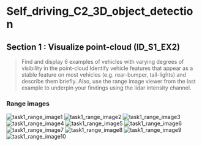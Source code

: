 # Self_driving_C2_3D_object_detection
## Section 1 : Visualize point-cloud (ID_S1_EX2)

> Find and display 6 examples of vehicles with varying degrees of visibility in the point-cloud
> Identify vehicle features that appear as a stable feature on most vehicles (e.g. rear-bumper, tail-lights) and describe them briefly. Also, use the range image viewer from the last example to underpin your findings using the lidar intensity channel.
### Range images
![task1_range_image1](https://github.com/zbakin/Udacity_Self_Driving_Sensors/blob/main/img/img1.png)
![task1_range_image2](https://github.com/zbakin/Udacity_Self_Driving_Sensors/blob/main/img/img2.png)
![task1_range_image3](https://github.com/zbakin/Udacity_Self_Driving_Sensors/blob/main/img/img3.png)
![task1_range_image4](https://github.com/zbakin/Udacity_Self_Driving_Sensors/blob/main/img/img4.png)
![task1_range_image5](https://github.com/zbakin/Udacity_Self_Driving_Sensors/blob/main/img/img5.png)
![task1_range_image6](https://github.com/zbakin/Udacity_Self_Driving_Sensors/blob/main/img/img6.png)
![task1_range_image7](https://github.com/zbakin/Udacity_Self_Driving_Sensors/blob/main/img/img7.png)
![task1_range_image8](https://github.com/zbakin/Udacity_Self_Driving_Sensors/blob/main/img/img8.png)
![task1_range_image9](https://github.com/zbakin/Udacity_Self_Driving_Sensors/blob/main/img/img9.png)
![task1_range_image10](https://github.com/zbakin/Udacity_Self_Driving_Sensors/blob/main/img/img10.png)
